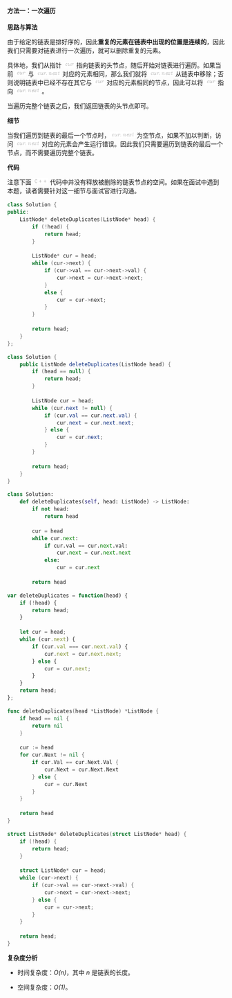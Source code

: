#### 方法一：一次遍历

**思路与算法**

由于给定的链表是排好序的，因此**重复的元素在链表中出现的位置是连续的**，因此我们只需要对链表进行一次遍历，就可以删除重复的元素。

具体地，我们从指针 ![\textit{cur} ](./p__textit{cur}_.png)  指向链表的头节点，随后开始对链表进行遍历。如果当前 ![\textit{cur} ](./p__textit{cur}_.png)  与 ![\textit{cur.next} ](./p__textit{cur.next}_.png)  对应的元素相同，那么我们就将 ![\textit{cur.next} ](./p__textit{cur.next}_.png)  从链表中移除；否则说明链表中已经不存在其它与 ![\textit{cur} ](./p__textit{cur}_.png)  对应的元素相同的节点，因此可以将 ![\textit{cur} ](./p__textit{cur}_.png)  指向 ![\textit{cur.next} ](./p__textit{cur.next}_.png) 。

当遍历完整个链表之后，我们返回链表的头节点即可。

**细节**

当我们遍历到链表的最后一个节点时，![\textit{cur.next} ](./p__textit{cur.next}_.png)  为空节点，如果不加以判断，访问 ![\textit{cur.next} ](./p__textit{cur.next}_.png)  对应的元素会产生运行错误。因此我们只需要遍历到链表的最后一个节点，而不需要遍历完整个链表。

**代码**

注意下面 ![\texttt{C++} ](./p__texttt{C++}_.png)  代码中并没有释放被删除的链表节点的空间。如果在面试中遇到本题，读者需要针对这一细节与面试官进行沟通。

```C++ [sol1-C++]
class Solution {
public:
    ListNode* deleteDuplicates(ListNode* head) {
        if (!head) {
            return head;
        }

        ListNode* cur = head;
        while (cur->next) {
            if (cur->val == cur->next->val) {
                cur->next = cur->next->next;
            }
            else {
                cur = cur->next;
            }
        }

        return head;
    }
};
```

```Java [sol1-Java]
class Solution {
    public ListNode deleteDuplicates(ListNode head) {
        if (head == null) {
            return head;
        }

        ListNode cur = head;
        while (cur.next != null) {
            if (cur.val == cur.next.val) {
                cur.next = cur.next.next;
            } else {
                cur = cur.next;
            }
        }

        return head;
    }
}
```

```Python [sol1-Python3]
class Solution:
    def deleteDuplicates(self, head: ListNode) -> ListNode:
        if not head:
            return head

        cur = head
        while cur.next:
            if cur.val == cur.next.val:
                cur.next = cur.next.next
            else:
                cur = cur.next

        return head
```

```JavaScript [sol1-JavaScript]
var deleteDuplicates = function(head) {
    if (!head) {
        return head;
    }

    let cur = head;
    while (cur.next) {
        if (cur.val === cur.next.val) {
            cur.next = cur.next.next;
        } else {
            cur = cur.next;
        }
    }
    return head;
};
```

```go [sol1-Golang]
func deleteDuplicates(head *ListNode) *ListNode {
    if head == nil {
        return nil
    }

    cur := head
    for cur.Next != nil {
        if cur.Val == cur.Next.Val {
            cur.Next = cur.Next.Next
        } else {
            cur = cur.Next
        }
    }

    return head
}
```

```C [sol1-C]
struct ListNode* deleteDuplicates(struct ListNode* head) {
    if (!head) {
        return head;
    }

    struct ListNode* cur = head;
    while (cur->next) {
        if (cur->val == cur->next->val) {
            cur->next = cur->next->next;
        } else {
            cur = cur->next;
        }
    }

    return head;
}
```

**复杂度分析**

- 时间复杂度：*O(n)*，其中 *n* 是链表的长度。

- 空间复杂度：*O(1)*。